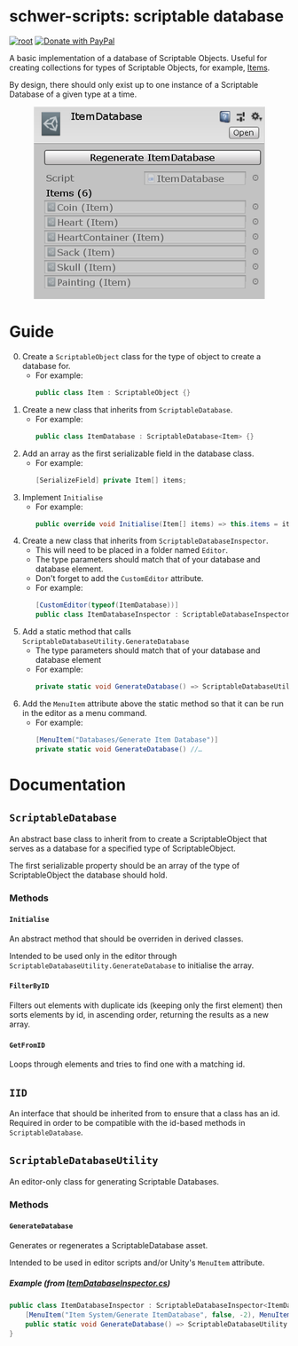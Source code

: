 # schwer-scripts: scriptable database
[![root](https://img.shields.io/badge/docs--root-cornflowerblue.svg)](/../../)
[![Donate with PayPal](https://img.shields.io/badge/Donate-FFD140?logo=paypal)](https://www.paypal.com/donate?hosted_button_id=NYFKAS24D4MJS)

A basic implementation of a database of Scriptable Objects. Useful for creating collections for types of Scriptable Objects, for example, [Items](/schwer-scripts/ItemSystem).

By design, there should only exist up to one instance of a Scriptable Database of a given type at a time.

<center><img alt="screenshot of the inspector for a scriptable database" src="https://github.com/itsschwer/schwer-scripts/blob/master/screen-captures/database_inspector.png?raw=true"></img></center>

# Guide
0. Create a `ScriptableObject` class for the type of object to create a database for.
    - For example:
        ```cs
        public class Item : ScriptableObject {}
        ```
1. Create a new class that inherits from `ScriptableDatabase`.
    - For example:
        ```cs
        public class ItemDatabase : ScriptableDatabase<Item> {}
        ```
2. Add an array as the first serializable field in the database class.
    - For example:
        ```cs
        [SerializeField] private Item[] items;
        ```
3. Implement `Initialise`
    - For example:
        ```cs
        public override void Initialise(Item[] items) => this.items = items;
        ```
4. Create a new class that inherits from `ScriptableDatabaseInspector`.
    - This will need to be placed in a folder named `Editor`.
    - The type parameters should match that of your database and database element.
    - Don't forget to add the `CustomEditor` attribute.
    - For example:
        ```cs
        [CustomEditor(typeof(ItemDatabase))]
        public class ItemDatabaseInspector : ScriptableDatabaseInspector<ItemDatabase, Item> {}
        ```
5. Add a static method that calls `ScriptableDatabaseUtility.GenerateDatabase`
    - The type parameters should match that of your database and database element
    - For example:
        ```cs
        private static void GenerateDatabase() => ScriptableDatabaseUtility.GenerateDatabase<ItemDatabase, Item>();
        ```
6. Add the `MenuItem` attribute above the static method so that it can be run in the editor as a menu command.
    - For example:
        ```cs
        [MenuItem("Databases/Generate Item Database")]
        private static void GenerateDatabase() //…
        ```

# Documentation

## `ScriptableDatabase`
An abstract base class to inherit from to create a ScriptableObject that serves as a database for a specified type of ScriptableObject.

The first serializable property should be an array of the type of ScriptableObject the database should hold.

### Methods
#### `Initialise`
An abstract method that should be overriden in derived classes.

Intended to be used only in the editor through `ScriptableDatabaseUtility.GenerateDatabase` to initialise the array.
#### `FilterByID`
Filters out elements with duplicate ids (keeping only the first element) then sorts elements by id, in ascending order, returning the results as a new array.
#### `GetFromID`
Loops through elements and tries to find one with a matching id.

## `IID`
An interface that should be inherited from to ensure that a class has an id. Required in order to be compatible with the id-based methods in `ScriptableDatabase`.

## `ScriptableDatabaseUtility`
An editor-only class for generating Scriptable Databases.

### Methods
#### `GenerateDatabase`
Generates or regenerates a ScriptableDatabase asset.

Intended to be used in editor scripts and/or Unity's `MenuItem` attribute.
##### Example *(from [ItemDatabaseInspector.cs](/schwer-scripts/ItemSystem/Editor/ItemDatabaseInspector.cs))*
```cs
public class ItemDatabaseInspector : ScriptableDatabaseInspector<ItemDatabase, Item> {
    [MenuItem("Item System/Generate ItemDatabase", false, -2), MenuItem("Assets/Create/Item System/ItemDatabase", false, -11)]
    public static void GenerateDatabase() => ScriptableDatabaseUtility.GenerateDatabase<ItemDatabase, Item>();
}
```
